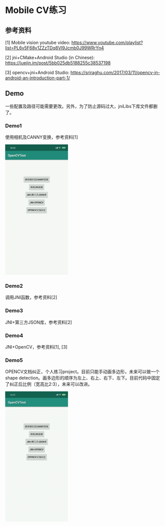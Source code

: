 # Mobile CV练习

## 参考资料

[1] Mobile vision youtube video: https://www.youtube.com/playlist?list=PL6v5F68v1ZZzTDq8VI9Jcmb0J99WRrYn4

[2] jni+CMake+Android Studio (in Chinese): https://juejin.im/post/5bb025db5188255c38537198

[3] opencv+jni+Android Studio: https://sriraghu.com/2017/03/11/opencv-in-android-an-introduction-part-1/

## Demo

一些配置及路径可能需要更改。另外，为了防止源码过大，jniLibs下库文件都删了。

### Demo1

使用相机及CANNY变换，参考资料[1]

<img src="https://github.com/gjgjh/OpenCVTest/blob/master/support_files/demo1.gif" width = 40% height = 40% />

### Demo2

调用JNI函数，参考资料[2]

### Demo3

JNI+第三方JSON库，参考资料[2]

### Demo4

JNI+OpenCV，参考资料[1], [3]

### Demo5

OPENCV文档纠正，个人练习project。目前只能手动画多边形，未来可以做一个shape detection。画多边形的顺序为左上、右上、右下、左下。目前代码中固定了纠正后比例（宽高比2:3），未来可以改进。

<img src="https://github.com/gjgjh/OpenCVTest/blob/master/support_files/demo5.gif" width = 40% height = 40% />
